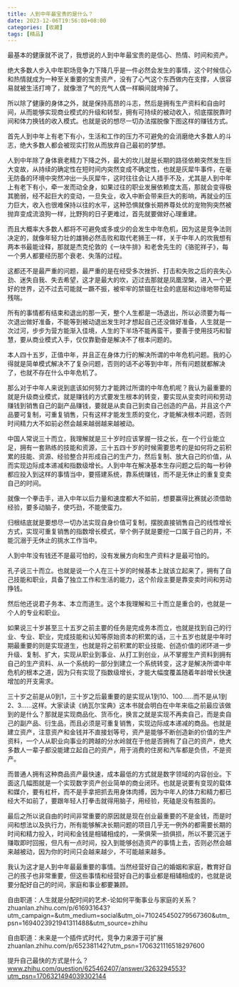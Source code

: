 ```yaml
---
title: 人到中年最宝贵的是什么？
date: 2023-12-06T19:56:08+08:00
categories: [收藏]
tags: [精品]
---
```


最基本的健康就不说了，我想说的人到中年最宝贵的是信心、热情、时间和资产。

绝大多数人步入中年职场竞争力下降几乎是一件必然会发生的事情，这个时候信心和热情就成为一种至关重要的宝贵资产，没有了心气这个东西做内在支撑，人很容易就被生活打垮了，就像泄了气的充气人偶一样瞬间就垮掉了。

所以除了健康的身体之外，就是保持高昂的斗志，然后是拥有生产资料和自由时间，从而能够实现商业模式的升级和转型，拥有可持续的被动收入，彻底摆脱靠时间和体力换钱的收入模式。也就是说的想尽一切办法摆脱像下图这样的赚钱方式。


首先人到中年上有老下有小，生活和工作的压力不可避免的会消磨绝大多数人的斗志，绝大多数人都会被现实打败从而放弃自己最初的梦想。

人到中年除了身体衰老精力下降之外，最大的坎儿就是长期的路径依赖突然发生巨大变故，从持续的确定性在短时间内突然变成不确定性，也就是灰犀牛事件，在毫无防备的环境中突然冲出一头灰犀牛，这时往往会让人措手不及，尤其是人到中年上有老下有小，牵一发而动全身，如果过往的职业发展依赖度太高，那就会变得极其脆弱，经不起巨大的变动，一旦失业，收入中断会带来巨大的影响，再就业的压力巨大，收入也很难保持以往的水平，这种恐惧就像长期养尊处优的宠物狗突然被抛弃变成流浪狗一样，比野狗的日子更难过，首先就要做好心理重建。


而且大概率大多数人都将不可避免或多或少的会发生中年危机，因为这是竞争法则决定的，就像年轻力壮的雄狮必然击败和取代老狮王一样，关于中年人的坎我想有两本书最能诠释，那就是杰克伦敦的《一块牛排》和老舍先生的《骆驼祥子》，每一个男人都要经历那个衰老、失落的过程。


这都还不是最严重的问题，最严重的是在经受多次挫折、打击和失败之后的丧失心劲、迷失自我、失去希望，这才是最大的坎，迈过去那就是凤凰涅槃，进入一个更好的世界，迈不过去可能就一蹶不振，被牢牢的禁锢在社会的底层和边缘地带苟延残喘。

所有的事情都有结束和退出的那一天，整个人生都是一场退出，所以必须要为每一次退出做好准备，不能等到被动退出发生时才想起自己还没做好准备，人生就是一次过河，步步为营方能渐入佳境，人生的下半场不能再蛮干，要善于使用技巧和智慧，要从商业模式入手，仅仅靠勤奋是解决不了根本问题的。

本人四十五岁，正值中年，并且正在身体力行的解决所谓的中年危机问题。我的心得就是简单模式解决不了复杂问题，否则的话不必等到中年，所有问题就都解决了，也就不存在什么中年危机了。

那么对于中年人来说到底该如何努力才能跨过所谓的中年危机呢？我认为最重要的就是升级商业模式，就是赚钱的方式要发生根本的转变，要实现从变卖时间和劳动赚钱到销售自己的副产品赚钱，要就是从卖自己到卖自己创造的产品，并且这个产品要可复制，可重复销售，只有这样才能发生质的变化，才能解决根本问题，否则时间精力大不如前必然会越来越弱越来越被动。


中国人常说三十而立，我理解就是三十岁时应该掌握一技之长，在一个行业能立足，拥有一套熟练的技能和资源，三十五四十岁的时候需要思考的是如何将之前积累的技能、资源、经验整合并形成自己的生产力，然后复制、放大自己的价值，从而实现边际成本递减和指数级增长。人到中年在解决基本生存问题之后的每一秒钟都应投入到这样的事情当中，要搭建系统，靠系统赚钱，而不是无休止的重复变卖自己的时间。


就像一个拳击手，进入中年以后力量和速度都大不如前，想要赢得比赛就必须借助经验，要多动脑子，使巧劲，不能使蛮力。

归根结底就是要想尽一切办法实现自身价值可复制，摆脱直接销售自己的线性增长方式，实现可重复销售的指数增长模式，举个例子就是要挖一口属于自己的井，不能沉溺于无休止的挑水工作当中。






人到中年没有钱还不是最可怕的，没有发展方向和生产资料才是最可怕的。

孔子说三十而立。也就是说一个人在三十岁的时候基本上就该立起来了，拥有了自己技能和职业，具备了独立工作和生活的能力，这个阶段主要是靠变卖时间和劳动挣钱。

然后他还说君子务本、本立而道生。这个本我理解和三十而立是重合的，也就是一个人的专业和职业。

如果说三十岁甚至三十五岁之前主要的任务是完成务本而立，也就是找到自己的行业、专业、职业，完成技能和认知等原始资本的积累的话，三十五岁也就是中年时期最重要的则是实现道生，也就是将之前积累的职业技能、创造价值的闭环进一步升级、复制、扩大，实现从职业到事业、从打工到创业，从不掌握生产资料到拥有自己的生产资料、从一个系统的一部分到建立一个系统转变，这才是解决所谓中年危机的根本之道，因为只有实现了指数级增长，才能大幅度覆盖随着年龄增长快速增加的开支需求。


三十岁之前是从0到1，三十岁之后最重要的是实现从1到10、100……而不是从1到2、3……这样。大家读读《纳瓦尔宝典》这本书就会明白在中年来临之前最应该做到的是什么？那就是实现商品化、货币化，换言之就是实现不再卖自己，而是卖自己的副产品、衍生品，而且必须是可重复销售，实现边际成本递减的商品。也就是建立资产，注意资产和金钱并不直接划等号，资产是能够不断创造新的价值的生产资料，一个人从职业向事业的跨越的分水岭就在于他是否拥有了自己的资产，绝大多数人一辈子都没能建立起自己的资产，用于消费的住房和汽车都是负债，不是资产。

而普通人拥有这种商品资产最快速，成本最低的方式就是数字领域的内容创业。下面这几幅图就是一个实现数字资产创业简单的商业闭环。也就是说要有变现的载体和媒介，要有杠杆，而不是手拿把抓去用身体肉搏，因为中年人的体力和精力都已经大不如前了，要跟年轻人打拳击就得用脑子，用经验，死磕是没有胜面的。












最后之所以说自由的时间非常重要的原因就是现在创业最重要的不是金钱，而是时间和想法以及执行力，所有能够解决长期问题的项目几乎无一例外的都需要长期的时间和精力投入，时间和金钱是相辅相成的，一荣俱荣一损俱损，所以不要沉迷于赚取即时回报，但凡有一点时间，投入到能够创造资产的事情上去，否则必然会越来越被动，因为你的时间只会越来越少，不可能越来越多。

我认为这才是人到中年最最重要的事情。当然经营好自己的婚姻和家庭，教育好自己的孩子也非常重要，但这些事情和经营好自己的事业都是相辅相成的，也就是说要分配好自己的时间，家庭和事业都要兼顾。

自由职道：人生就是分配时间的艺术-论如何平衡事业与家庭的关系？
​zhuanlan.zhihu.com/p/616931643?utm_campaign=&utm_medium=social&utm_oi=710245450279567360&utm_psn=1694023921941311488&utm_source=zhihu

自由职道：未来是一个插件式时代，竞争力来源于可扩展
​zhuanlan.zhihu.com/p/652381142?utm_psn=1706321116518297600

提升自己最快的方式是什么？
​www.zhihu.com/question/625462407/answer/3263294553?utm_psn=1706321494039302144
